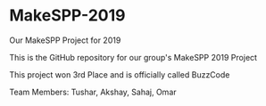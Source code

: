 # MakeSPP-2019
Our MakeSPP Project for 2019

This is the GitHub repository for our group's MakeSPP 2019 Project

This project won 3rd Place and is officially called BuzzCode

Team Members: Tushar, Akshay, Sahaj, Omar
